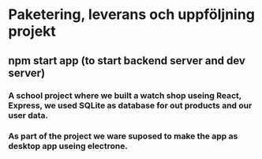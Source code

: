 # Paketering, leverans och uppföljning projekt
## npm start app (to start backend server and dev server)


### A school project where we built a watch shop useing React, Express, we used SQLite as database for out products and our user data.
### As part of the project we ware suposed to make the app as desktop app useing electrone.
